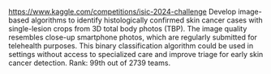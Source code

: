 https://www.kaggle.com/competitions/isic-2024-challenge
Develop image-based algorithms to identify histologically confirmed skin cancer cases with single-lesion crops from 3D total body photos (TBP). The image quality resembles close-up smartphone photos, which are regularly submitted for telehealth purposes. This binary classification algorithm could be used in settings without access to specialized care and improve triage for early skin cancer detection.
Rank: 99th out of 2739 teams.
